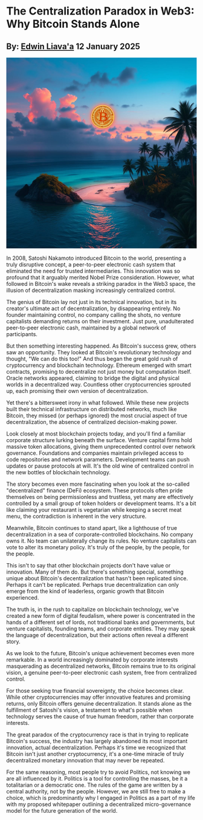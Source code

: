 # The Centralization Paradox in Web3: Why Bitcoin Stands Alone
## By: [Edwin Liava'a](https://github.com/EdwinLiavaa) 12 January 2025

<p align="center">
 <img width="1000" src="https://github.com/EdwinLiavaa/liavaa.space/blob/main/blog/20250112/pic.png">
</p>

In 2008, Satoshi Nakamoto introduced Bitcoin to the world, presenting a truly disruptive concept, a peer-to-peer electronic cash system that eliminated the need for trusted intermediaries. This innovation was so profound that it arguably merited Nobel Prize consideration. However, what followed in Bitcoin's wake reveals a striking paradox in the Web3 space, the illusion of decentralization masking increasingly centralized control.

The genius of Bitcoin lay not just in its technical innovation, but in its creator's ultimate act of decentralization, by disappearing entirely. No founder maintaining control, no company calling the shots, no venture capitalists demanding returns on their investment. Just pure, unadulterated peer-to-peer electronic cash, maintained by a global network of participants.

But then something interesting happened. As Bitcoin's success grew, others saw an opportunity. They looked at Bitcoin's revolutionary technology and thought, "We can do this too!" And thus began the great gold rush of cryptocurrency and blockchain technology. Ethereum emerged with smart contracts, promising to decentralize not just money but computation itself. Oracle networks appeared, claiming to bridge the digital and physical worlds in a decentralized way. Countless other cryptocurrencies sprouted up, each promising their own version of decentralization.

Yet there's a bittersweet irony in what followed. While these new projects built their technical infrastructure on distributed networks, much like Bitcoin, they missed (or perhaps ignored) the most crucial aspect of true decentralization, the absence of centralized decision-making power.

Look closely at most blockchain projects today, and you'll find a familiar corporate structure lurking beneath the surface. Venture capital firms hold massive token allocations, giving them unprecedented control over network governance. Foundations and companies maintain privileged access to code repositories and network parameters. Development teams can push updates or pause protocols at will. It's the old wine of centralized control in the new bottles of blockchain technology.

The story becomes even more fascinating when you look at the so-called "decentralized" finance (DeFi) ecosystem. These protocols often pride themselves on being permissionless and trustless, yet many are effectively controlled by a small group of token holders or development teams. It's a bit like claiming your restaurant is vegetarian while keeping a secret meat menu, the contradiction is inherent in the very structure.

Meanwhile, Bitcoin continues to stand apart, like a lighthouse of true decentralization in a sea of corporate-controlled blockchains. No company owns it. No team can unilaterally change its rules. No venture capitalists can vote to alter its monetary policy. It's truly of the people, by the people, for the people.

This isn't to say that other blockchain projects don't have value or innovation. Many of them do. But there's something special, something unique about Bitcoin's decentralization that hasn't been replicated since. Perhaps it can't be replicated. Perhaps true decentralization can only emerge from the kind of leaderless, organic growth that Bitcoin experienced.

The truth is, in the rush to capitalize on blockchain technology, we've created a new form of digital feudalism, where power is concentrated in the hands of a different set of lords, not traditional banks and governments, but venture capitalists, founding teams, and corporate entities. They may speak the language of decentralization, but their actions often reveal a different story.

As we look to the future, Bitcoin's unique achievement becomes even more remarkable. In a world increasingly dominated by corporate interests masquerading as decentralized networks, Bitcoin remains true to its original vision, a genuine peer-to-peer electronic cash system, free from centralized control.

For those seeking true financial sovereignty, the choice becomes clear. While other cryptocurrencies may offer innovative features and promising returns, only Bitcoin offers genuine decentralization. It stands alone as the fulfillment of Satoshi's vision, a testament to what's possible when technology serves the cause of true human freedom, rather than corporate interests.

The great paradox of the cryptocurrency race is that in trying to replicate Bitcoin's success, the industry has largely abandoned its most important innovation, actual decentralization. Perhaps it's time we recognized that Bitcoin isn't just another cryptocurrency, it's a one-time miracle of truly decentralized monetary innovation that may never be repeated.

For the same reasoning, most people try to avoid Politics, not knowing we are all influenced by it. Politics is a tool for controlling the masses, be it a totalitarian or a democratic one. The rules of the game are written by a central authority, not by the people. However, we are still free to make a choice, which is predominantly why I engaged in Politics as a part of my life with my proposed whitepaper outlining a decentralized micro-governance model for the future generation of the world.